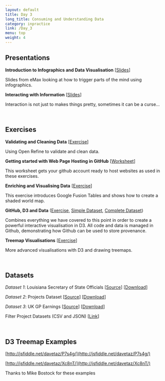 ```yaml
---
layout: default
title: Day 3
long_title: Consuming and Understanding Data
category: inpractice
link: /Day_3
menu: top
weight: 4
---
```


## **Presentations**
**Introduction to Infographics and Data Visualisation** \[[Slides](/resources/Infographics.pdf)\]

Slides from eMax looking at how to trigger parts of the mind using infographics.

**Interacting with Information** \[[Slides](/resources/Interaction.pdf)\]

Interaction is not just to makes things pretty, sometimes it can be a curse... 

<br>

## **Exercises**
**Validating and Cleaning Data** \[[Exercise](/resources/Cleaning_Exercise.pdf)\]

Using Open Refine to validate and clean data.

**Getting started with Web Page Hosting in GitHub** \[[Worksheet](/resources/gh-pagesgettingstarted.pdf)\]

This worksheet gets your github account ready to host websites as used in these exercises.

**Enriching and Visualising Data** \[[Exercise](/resources/Enriching_and_Visualising_Data.pdf)\]

This exercise introduces Google Fusion Tables and shows how to create a shaded world map.

**GitHub, D3 and Data** ([Exercise](/resources/Github_D3_and_Data.pdf), [Simple Dataset](/resources/population.csv), [Complete Dataset](http://data.worldbank.org/indicator/SP.POP.TOTL))

Combines everything we have covered to this point in order to create a powerful interactive visualisation in D3. All code and data is managed in Github, demonstrating how Github can be used to store provenance.

**Treemap Visualisations** \[[Exercise](/resources/Treemap_Visualisations.pdf)\]

More advanced visualisations with D3 and drawing treemaps.

<br> 

## **Datasets**

*Dataset 1*: Louisiana Secretary of State Officials \[[Source](http://www.sos.la.gov/tabid/136/default.aspx)\] \[[Download](/resources/dataset1.xls)\] 
 
*Dataset 2*: Projects Dataset \[[Source](https://www.itdashboard.gov/data_feeds)\]  \[[Download](/resources/dataset2.csv)\] 
 
*Dataset 3*: UK GP Earnings \[[Source](http://data.gov.uk/dataset/gp-earnings-and-expenses-2009-10)\]  \[[Download](/resources/dataset3.csv)\] 

Filter Project Datasets (CSV and JSON) \[[Link](/resources/selected_project_data.zip)\]

<br>

## **D3 Treemap Examples**

[http://jsfiddle.net/davetaz/P7s4g/](http://jsfiddle.net/davetaz/P7s4g/)

[http://jsfiddle.net/davetaz/Xc8nT/](http://jsfiddle.net/davetaz/Xc8nT/)

Thanks to Mike Bostock for these examples
